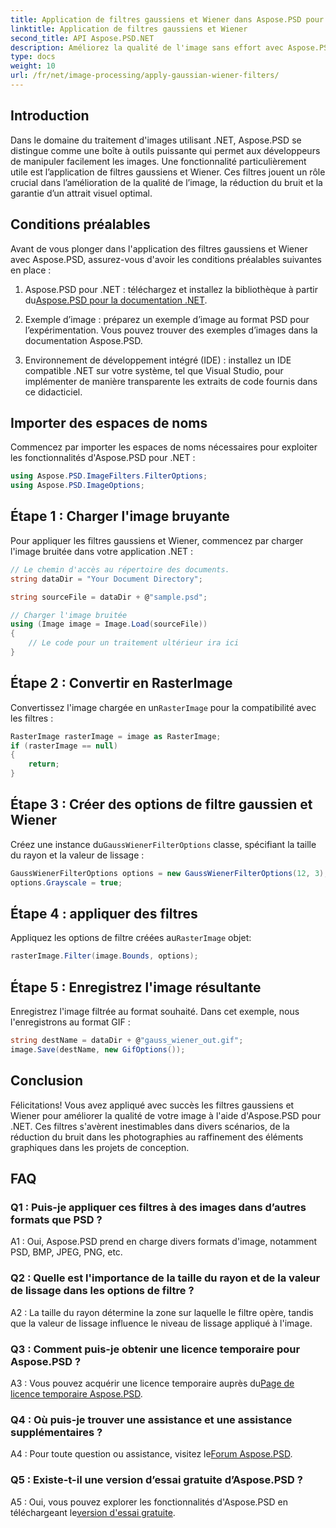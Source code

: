 ```yaml
---
title: Application de filtres gaussiens et Wiener dans Aspose.PSD pour .NET
linktitle: Application de filtres gaussiens et Wiener
second_title: API Aspose.PSD.NET
description: Améliorez la qualité de l'image sans effort avec Aspose.PSD pour .NET. Appliquez des filtres gaussiens et Wiener pour une réduction du bruit et un attrait visuel optimal.
type: docs
weight: 10
url: /fr/net/image-processing/apply-gaussian-wiener-filters/
---
```

## Introduction

Dans le domaine du traitement d'images utilisant .NET, Aspose.PSD se distingue comme une boîte à outils puissante qui permet aux développeurs de manipuler facilement les images. Une fonctionnalité particulièrement utile est l’application de filtres gaussiens et Wiener. Ces filtres jouent un rôle crucial dans l’amélioration de la qualité de l’image, la réduction du bruit et la garantie d’un attrait visuel optimal.

## Conditions préalables

Avant de vous plonger dans l'application des filtres gaussiens et Wiener avec Aspose.PSD, assurez-vous d'avoir les conditions préalables suivantes en place :

1. Aspose.PSD pour .NET : téléchargez et installez la bibliothèque à partir du[Aspose.PSD pour la documentation .NET](https://reference.aspose.com/psd/net/).

2. Exemple d’image : préparez un exemple d’image au format PSD pour l’expérimentation. Vous pouvez trouver des exemples d’images dans la documentation Aspose.PSD.

3. Environnement de développement intégré (IDE) : installez un IDE compatible .NET sur votre système, tel que Visual Studio, pour implémenter de manière transparente les extraits de code fournis dans ce didacticiel.

## Importer des espaces de noms

Commencez par importer les espaces de noms nécessaires pour exploiter les fonctionnalités d'Aspose.PSD pour .NET :

```csharp
using Aspose.PSD.ImageFilters.FilterOptions;
using Aspose.PSD.ImageOptions;
```

## Étape 1 : Charger l'image bruyante

Pour appliquer les filtres gaussiens et Wiener, commencez par charger l'image bruitée dans votre application .NET :

```csharp
// Le chemin d'accès au répertoire des documents.
string dataDir = "Your Document Directory";

string sourceFile = dataDir + @"sample.psd";

// Charger l'image bruitée
using (Image image = Image.Load(sourceFile))
{
    // Le code pour un traitement ultérieur ira ici
}
```

## Étape 2 : Convertir en RasterImage

 Convertissez l'image chargée en un`RasterImage` pour la compatibilité avec les filtres :

```csharp
RasterImage rasterImage = image as RasterImage;
if (rasterImage == null)
{
    return;
}
```

## Étape 3 : Créer des options de filtre gaussien et Wiener

 Créez une instance du`GaussWienerFilterOptions` classe, spécifiant la taille du rayon et la valeur de lissage :

```csharp
GaussWienerFilterOptions options = new GaussWienerFilterOptions(12, 3);
options.Grayscale = true;
```

## Étape 4 : appliquer des filtres

 Appliquez les options de filtre créées au`RasterImage` objet:

```csharp
rasterImage.Filter(image.Bounds, options);
```

## Étape 5 : Enregistrez l'image résultante

Enregistrez l'image filtrée au format souhaité. Dans cet exemple, nous l'enregistrons au format GIF :

```csharp
string destName = dataDir + @"gauss_wiener_out.gif";
image.Save(destName, new GifOptions());
```

## Conclusion

Félicitations! Vous avez appliqué avec succès les filtres gaussiens et Wiener pour améliorer la qualité de votre image à l'aide d'Aspose.PSD pour .NET. Ces filtres s'avèrent inestimables dans divers scénarios, de la réduction du bruit dans les photographies au raffinement des éléments graphiques dans les projets de conception.

## FAQ

### Q1 : Puis-je appliquer ces filtres à des images dans d’autres formats que PSD ?

A1 : Oui, Aspose.PSD prend en charge divers formats d'image, notamment PSD, BMP, JPEG, PNG, etc.

### Q2 : Quelle est l'importance de la taille du rayon et de la valeur de lissage dans les options de filtre ?

A2 : La taille du rayon détermine la zone sur laquelle le filtre opère, tandis que la valeur de lissage influence le niveau de lissage appliqué à l'image.

### Q3 : Comment puis-je obtenir une licence temporaire pour Aspose.PSD ?

 A3 : Vous pouvez acquérir une licence temporaire auprès du[Page de licence temporaire Aspose.PSD](https://purchase.aspose.com/temporary-license/).

### Q4 : Où puis-je trouver une assistance et une assistance supplémentaires ?

 A4 : Pour toute question ou assistance, visitez le[Forum Aspose.PSD](https://forum.aspose.com/c/psd/34).

### Q5 : Existe-t-il une version d’essai gratuite d’Aspose.PSD ?

 A5 : Oui, vous pouvez explorer les fonctionnalités d'Aspose.PSD en téléchargeant le[version d'essai gratuite](https://releases.aspose.com/).
